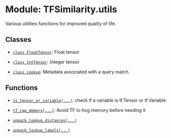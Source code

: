 # Module: TFSimilarity.utils





Various utilities functions for improved quality of life.



## Classes

- [`class FloatTensor`](../TFSimilarity/distances/FloatTensor.md): Float tensor 

- [`class IntTensor`](../TFSimilarity/callbacks/IntTensor.md): Integer tensor

- [`class Lookup`](../TFSimilarity/indexer/Lookup.md): Metadata associated with a query match.

## Functions

- [`is_tensor_or_variable(...)`](../TFSimilarity/utils/is_tensor_or_variable.md): check if a variable is tf.Tensor or tf.Variable

- [`tf_cap_memory(...)`](../TFSimilarity/utils/tf_cap_memory.md): Avoid TF to hog memory before needing it

- [`unpack_lookup_distances(...)`](../TFSimilarity/callbacks/unpack_lookup_distances.md)

- [`unpack_lookup_labels(...)`](../TFSimilarity/callbacks/unpack_lookup_labels.md)

